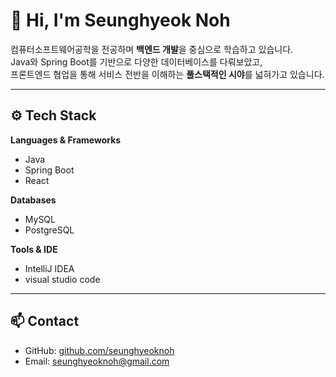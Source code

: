 # 👋 Hi, I'm Seunghyeok Noh

컴퓨터소프트웨어공학을 전공하며 **백엔드 개발**을 중심으로 학습하고 있습니다.  
Java와 Spring Boot를 기반으로 다양한 데이터베이스를 다뤄보았고,  
프론트엔드 협업을 통해 서비스 전반을 이해하는 **풀스택적인 시야**를 넓혀가고 있습니다.  

---

## ⚙️ Tech Stack

**Languages & Frameworks**  
- Java  
- Spring Boot  
- React  

**Databases**  
- MySQL  
- PostgreSQL  

**Tools & IDE**  
- IntelliJ IDEA  
- visual studio code
---

## 📫 Contact
- GitHub: [github.com/seunghyeoknoh](https://github.com/seunghyeoknoh)  
- Email: seunghyeoknoh@gmail.com
